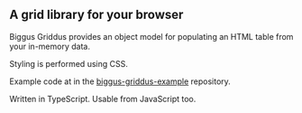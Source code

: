 ## A grid library for your browser

Biggus Griddus provides an object model for populating an HTML table from your in-memory data.

Styling is performed using CSS.

Example code at in the [biggus-griddus-example](https://github.com/drewnoakes/biggus-griddus-example) repository.

Written in TypeScript. Usable from JavaScript too.
